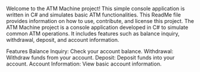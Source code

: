 Welcome to the ATM Machine project! This simple console application is written in C# and simulates basic ATM functionalities. This ReadMe file provides information on how to use, contribute, and license this project.
The ATM Machine project is a console application developed in C# to simulate common ATM operations. It includes features such as balance inquiry, withdrawal, deposit, and account information.

Features
Balance Inquiry: Check your account balance.
Withdrawal: Withdraw funds from your account.
Deposit: Deposit funds into your account.
Account Information: View basic account information.
